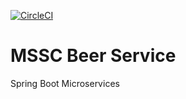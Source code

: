 [![CircleCI](https://dl.circleci.com/status-badge/img/gh/MattyCi/mssc-beer-service/tree/master.svg?style=svg)](https://dl.circleci.com/status-badge/redirect/gh/MattyCi/mssc-beer-service/tree/master)

# MSSC Beer Service

Spring Boot Microservices